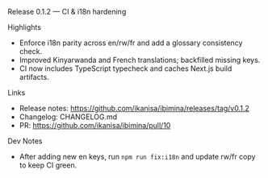 Release 0.1.2 — CI & i18n hardening

Highlights
- Enforce i18n parity across en/rw/fr and add a glossary consistency check.
- Improved Kinyarwanda and French translations; backfilled missing keys.
- CI now includes TypeScript typecheck and caches Next.js build artifacts.

Links
- Release notes: https://github.com/ikanisa/ibimina/releases/tag/v0.1.2
- Changelog: CHANGELOG.md
- PR: https://github.com/ikanisa/ibimina/pull/10

Dev Notes
- After adding new en keys, run `npm run fix:i18n` and update rw/fr copy to keep CI green.
